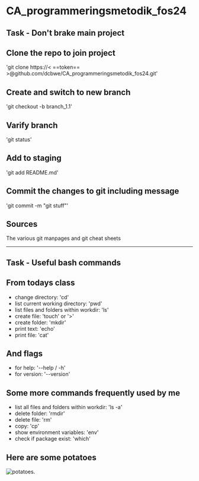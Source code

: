 # CA_programmeringsmetodik_fos24


## Task - Don't brake main project

## Clone the repo to join project
'git clone https://< ==token== >@github.com/dcbwe/CA_programmeringsmetodik_fos24.git'

## Create and switch to new branch
'git checkout -b branch_1.1'

## Varify branch
'git status'

## Add to staging
'git add README.md'

## Commit the changes to git including message
'git commit -m "git stuff"'

## Sources
The various git manpages and git cheat sheets


---------------------------

## Task - Useful bash commands

## From todays class
- change directory: 'cd'
- list current working directory: 'pwd'
- list files and folders within workdir: 'ls'
- create file: 'touch' or '>'
- create folder: 'mkdir'
- print text: 'echo'
- print file: 'cat'

## And flags
- for help: '--help / -h'
- for version: '--version'

## Some more commands frequently used by me
- list all files and folders within workdir: 'ls -a'
- delete folder: 'rmdir'
- delete file: 'rm'
- copy: 'cp'
- show environment variables: 'env'
- check if package exist: 'which'


## Here are some potatoes
![potatoes.](https://www.marthastewart.com/thmb/ZYCJj5A1c7Ks7EBUuc4t_LsBmag=/1500x0/filters:no_upscale():max_bytes(150000):strip_icc()/how-to-grow-potatoes-0102-f992a0f47757490192052972030a6946.jpg)
